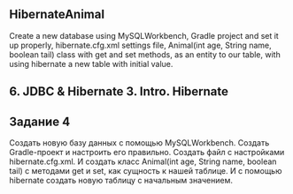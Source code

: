 ## HibernateAnimal
Create a new database using MySQLWorkbench, Gradle project and set it up properly, hibernate.cfg.xml settings file, Animal(int age, String name, boolean tail) class with get and set methods, as an entity to our table, with using hibernate a new table with initial value.
## 6. JDBC & Hibernate 3. Intro. Hibernate
## Задание 4

Создать новую базу данных с помощью MySQLWorkbench. Создать Gradle-проект и настроить его правильно. Создать файл с настройками hibernate.cfg.xml. И создать класс Animal(int age, String name, boolean tail) с методами get и set, как сущность к нашей таблице. И с помощью hibernate создать новую таблицу с начальным значением.
